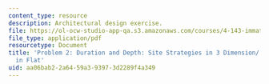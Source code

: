 ```yaml
---
content_type: resource
description: Architectural design exercise.
file: https://ol-ocw-studio-app-qa.s3.amazonaws.com/courses/4-143-immaterial-limits-process-and-duration-fall-2002/aa06bab22a6459a393973d2289f4a349_project2.pdf
file_type: application/pdf
resourcetype: Document
title: 'Problem 2: Duration and Depth: Site Strategies in 3 Dimension/ De-familiarization
  in Flat'
uid: aa06bab2-2a64-59a3-9397-3d2289f4a349
---
```

